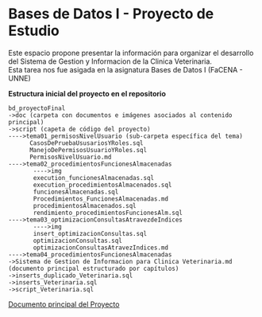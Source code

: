# Bases de Datos I - Proyecto de Estudio
Este espacio propone presentar la información para organizar el desarrollo del Sistema de Gestion y Informacion de la Clinica Veterinaria.<br>
Esta tarea nos fue asigada en la asignatura Bases de Datos I (FaCENA - UNNE)


**Estructura inicial del proyecto en el repositorio**

    bd_proyectoFinal
    ->doc (carpeta con documentos e imágenes asociados al contenido principal)
    ->script (capeta de código del proyecto)
	---->tema01_permisosNivelUsuario (sub-carpeta específica del tema)
		  CasosDePruebaUsusariosYRoles.sql
		  ManejoDePermisosUsuarioYRoles.sql
		  PermisosNivelUsuario.md
	---->tema02_procedimientosFuncionesAlmacenadas
		   ---->img
		   execution_funcionesAlmacenadas.sql
		   execution_procedimientosAlmacenados.sql
		   funcionesAlmacenadas.sql
		   Procedimientos_FuncionesAlmacenadas.md
		   procedimientosAlmacenados.sql
		   rendimiento_procedimientosFuncionesAlm.sql
	---->tema03_optimizacionConsultasAtravezdeIndices
		   ---->img
		   insert_optimizacionConsultas.sql
		   optimizacionConsultas.sql
		   optimizacionConsultasAtravezIndices.md
	---->tema04_procedimientosFuncionesAlmacenadas
    ->Sistema de Gestion de Informacion para Clinica Veterinaria.md (documento principal estructurado por capítulos)
	->inserts_duplicado_Veterinaria.sql
	->inserts_Veterinaria.sql
	->script_Veterinaria.sql
    

[Documento principal del Proyecto](https://github.com/agdul/bd_proyectoFinal/blob/main/Sistema_Gestion_Info_Clinica_Veterinaria.md)
